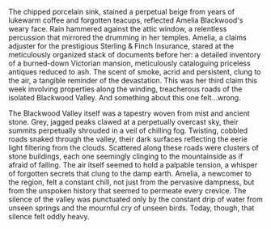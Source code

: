 The chipped porcelain sink, stained a perpetual beige from years of lukewarm coffee and forgotten teacups, reflected Amelia Blackwood's weary face.  Rain hammered against the attic window, a relentless percussion that mirrored the drumming in her temples.  Amelia, a claims adjuster for the prestigious Sterling & Finch Insurance, stared at the meticulously organized stack of documents before her:  a detailed inventory of a burned-down Victorian mansion, meticulously cataloguing priceless antiques reduced to ash.  The scent of smoke, acrid and persistent, clung to the air, a tangible reminder of the devastation.  This was her third claim this week involving properties along the winding, treacherous roads of the isolated Blackwood Valley.  And something about this one felt...wrong.  

The Blackwood Valley itself was a tapestry woven from mist and ancient stone.  Grey, jagged peaks clawed at a perpetually overcast sky, their summits perpetually shrouded in a veil of chilling fog.  Twisting, cobbled roads snaked through the valley, their dark surfaces reflecting the eerie light filtering from the clouds.  Scattered along these roads were clusters of stone buildings, each one seemingly clinging to the mountainside as if afraid of falling.  The air itself seemed to hold a palpable tension, a whisper of forgotten secrets that clung to the damp earth.  Amelia, a newcomer to the region, felt a constant chill, not just from the pervasive dampness, but from the unspoken history that seemed to permeate every crevice. The silence of the valley was punctuated only by the constant drip of water from unseen springs and the mournful cry of unseen birds.  Today, though, that silence felt oddly heavy.
